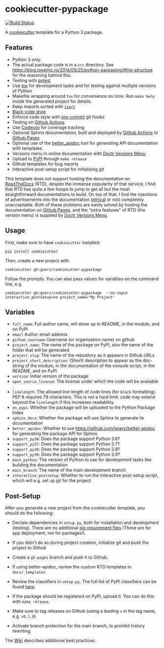 cookiecutter-pypackage
======================

[![Build Status](https://travis-ci.org/goerz/cookiecutter-pypackage.svg?branch=master)](https://travis-ci.org/goerz/cookiecutter-pypackage)

A [cookiecutter][] template for a Python 3 package.

[cookiecutter]: https://github.com/audreyr/cookiecutter


Features
--------


* Python 3 only.
* The actual package code is in a `src` directory. See <https://blog.ionelmc.ro/2014/05/25/python-packaging/#the-structure> for the reasoning behind this.
* Testing with [pytest](https://docs.pytest.org)
* Use [tox](https://tox.readthedocs.io/) for development tasks and for testing against multiple versions of Python
* Makefile wrapping around `tox` for convenience on Unix. Run `make help` inside the generated project for details.
* Keep imports sorted with [`isort`](https://github.com/timothycrosley/isort#readme)
* [Black code style](https://github.com/ambv/black#readme)
* Enforce code style with [pre-commit](https://pre-commit.com) git hooks
* Testing on [Github Actions][]
* Use [Codecov](http://codecov.io) for coverage tracking
* Optional Sphinx documentation, built and deployed by [Github Actions][] to [Github Pages][]
* Optional use of the [better_apidoc](https://github.com/goerz/better-apidoc) tool for generating API documentation with templates.
* Versions menu in online documentation with [Doctr Versions Menu][]
* Upload to [PyPI](https://pypi.org) through `make release`
* Github templates for bug reports
* Interactive post-setup script for initializing git

This template does not support hosting the documentation on [ReadTheDocs](https://readthedocs.org) (RTD), despite the immense popularity of that service. I find that RTD has quite a few hoops to jump to get all but the most straightforward documentations to build. On top of that, I find the injections of advertisements into the documentation ([ethical](https://docs.readthedocs.io/en/stable/advertising/ethical-advertising.html) or not) completely unacceptable. Both of these problems are easily solved by hosting the documentation on [Github Pages][], and the "extra features" of RTD (the version menu) is supplied by [Doctr Versions Menu][].

[Github Actions]: https://github.com/features/actions
[Github Pages]: https://pages.github.com
[Doctr Versions Menu]: https://github.com/goerz/doctr_versions_menu


Usage
-----

First, make sure to have `cookiecutter` installed:

    pip install cookiecutter

Then, create a new project with

    cookiecutter gh:goerz/cookiecutter-pypackage

Follow the prompts. You can also pass values for variables on the command line, e.g.

    cookiecutter gh:goerz/cookiecutter-pypackage  --no-input interactive_postsetup=no project_name="My Project"


Variables
---------

* `full_name`: Full author name, will show up in README, in the module, and on PyPI
* `email` Author email address
* `github_username` Username (or organization name) on github
* `project_name`: The name of the package on PyPI, also the name of the folder that will be generated
* `project_slug`: The name of the repository as it appears in Github URLs
* `project_short_description`: (Short) description to appear as the doc-string of the module, in the documentation of the console script, in the README, and on PyPI
* `version`: Initial version of the package
* `open_source_license`: The license under which the code will be available .
* `linelength`: The allowed line length of code lines (for `black` formatting). PEP 8 requires 79 characters. This is not a hard limit; code may extend beyond the `linelength` if this increases readability.
* `on_pypi`: Whether the package will be uploaded to the Python Package Index
* `sphinx_docs`: Whether the package will use Sphinx to generate its documentation
* `better_apidoc`: Whether to use <https://github.com/goerz/better-apidoc> for generating the package API for Sphinx.
* `support_py36`: Does the package support Python 3.6?
* `support_py37`: Does the package support Python 3.7?
* `support_py38`: Does the package support Python 3.8?
* `support_py39`: Does the package support Python 3.9?
* `main_python`: The version of Python to use for development tasks like building the documentation
* `main_branch`: The name of the main development branch
* `interactive_postsetup`: Whether to run the interactive post-setup script, which will e.g. set up git for the project


Post-Setup
----------

After you generate a new project from the cookiecutter template, you should do the following:

*   Declare dependencies in `setup.py`, both for installation and development (testing).  There are no additional [pip requirement files](https://pip.pypa.io/en/stable/user_guide/#requirements-files) (These are for app deployment, not for packages!).

*   If you didn't do so during project creation, initialize git and push the project to Github

*   Create a `gh-pages` branch and push it to Github.

*   If using better-apidoc, review the custom RTD templates in `docs/_templates`.

*   Review the classifiers in `setup.py`. The full list of PyPI classifiers can be found [here](https://pypi.python.org/pypi?:action=list_classifiers).

*   If the package should be registered on PyPI, upload it. You can do this with `make release`.

*   Make sure to tag releases on Github (using a leading `v` in the tag name, e.g. `v0.1.0`)

*   Activate branch protection for the main branch, to prohibit history rewriting.

The [Wiki][] describes additional best practices.

[Wiki]: https://github.com/goerz/cookiecutter-pypackage/wiki
